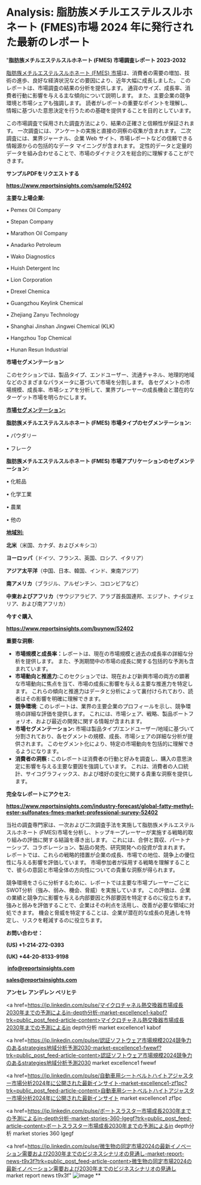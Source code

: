 # Analysis: 脂肪族メチルエステルスルホネート (FMES)市場 2024 年に発行された最新のレポート

"<strong>脂肪族メチルエステルスルホネート (FMES) 市場調査レポート 2023-2032</strong>

<a href=https://www.reportsinsights.com/sample/52402>脂肪族メチルエステルスルホネート (FMES) 市場</a>は、消費者の需要の増加、技術の進歩、良好な経済状況などの要因により、近年大幅に成長しました。 このレポートは、市場調査の結果の分析を提供します。 通貨のサイズ、成長率、消費者行動に影響を与える主な傾向について説明します。 また、主要企業の競争環境と市場シェアも強調します。 読者がレポートの重要なポイントを理解し、情報に基づいた意思決定を行うための基礎を提供することを目的としています。

この市場調査で採用された調査方法により、結果の正確さと信頼性が保証されます。 一次調査には、アンケートの実施と直接の洞察の収集が含まれます。 二次調査には、業界ジャーナル、企業 Web サイト、市場レポートなどの信頼できる情報源からの包括的なデータ マイニングが含まれます。 定性的データと定量的データを組み合わせることで、市場のダイナミクスを総合的に理解することができます。

<strong><b>サンプルPDFをリクエストする</b></strong>

<a href=https://www.reportsinsights.com/sample/52402><strong><u>https://www.reportsinsights.com/sample/52402</u></strong></a>

<strong>主要な上場企業:</strong>

• Pemex Oil Company

• Stepan Company

• Marathon Oil Company

• Anadarko Petroleum

• Wako Diagnostics

• Huish Detergent Inc

• Lion Corporation

• Drexel Chemica

• Guangzhou Keylink Chemical

• Zhejiang Zanyu Technology

• Shanghai Jinshan Jingwei Chemical (KLK)

• Hangzhou Top Chemical

• Hunan Resun Industrial

<strong>市場セグメンテーション</strong>

このセクションでは、製品タイプ、エンドユーザー、流通チャネル、地理的地域などのさまざまなパラメータに基づいて市場を分割します。 各セグメントの市場規模、成長率、市場シェアを分析して、業界プレーヤーの成長機会と潜在的なターゲット市場を明らかにします。

<strong><u>市場セグメンテーション</u></strong><strong><u>:</u></strong>

<strong>脂肪族メチルエステルスルホネート (FMES) 市場タイプのセグメンテーション:</strong>

• パウダリー

• フレーク

<strong>脂肪族メチルエステルスルホネート (FMES) 市場アプリケーションのセグメンテーション:</strong>

• 化粧品

• 化学工業

• 農業

• 他の

<strong><u>地域別</u></strong><strong><u>:</u></strong>

<strong>北米</strong>（米国、カナダ、およびメキシコ）

<strong>ヨーロッパ</strong>（ドイツ、フランス、英国、ロシア、イタリア）

<strong>アジア太平洋</strong>（中国、日本、韓国、インド、東南アジア）

<strong>南アメリカ</strong>（ブラジル、アルゼンチン、コロンビアなど）

<strong>中東およびアフリカ</strong>（サウジアラビア、アラブ首長国連邦、エジプト、ナイジェリア、および南アフリカ）

<strong>今すぐ購入</strong>

<a href=https://www.reportsinsights.com/buynow/52402><strong><u>https://www.reportsinsights.com/buynow/52402</u></strong></a>

<strong>重要な洞察:</strong>
<ul>
  <li><strong>市場規模と成長率：</strong>レポートは、現在の市場規模と過去の成長率の詳細な分析を提供します。 また、予測期間中の市場の成長に関する包括的な予測も含まれています。</li>
  <li><strong>市場動向と推進力:</strong>このセクションでは、現在および新興市場の両方の顕著な市場動向に焦点を当て、市場の成長に影響を与える主要な推進力を特定します。 これらの傾向と推進力はデータと分析によって裏付けられており、読者はその影響を明確に理解できます。</li>
  <li><strong>競争環境</strong>: このレポートは、業界の主要企業のプロフィールを示し、競争環境の詳細な評価を提供します。 これには、市場シェア、戦略、製品ポートフォリオ、および最近の開発に関する情報が含まれます。</li>
  <li><strong>市場セグメンテーション: </strong>市場は製品タイプ/エンドユーザー/地域に基づいて分割されており、各セグメントの規模、成長、市場シェアの詳細な分析が提供されます。 このセグメント化により、特定の市場動向を包括的に理解できるようになります。</li>
  <li><strong>消費者の洞察 : </strong>このレポートは消費者の行動と好みを調査し、購入の意思決定に影響を与える主要な要因を強調しています。 これは、消費者の人口統計、サイコグラフィックス、および嗜好の変化に関する貴重な洞察を提供します。</li>
</ul>
<strong>完全なレポートにアクセス:</strong>

<a href=https://www.reportsinsights.com/industry-forecast/global-fatty-methyl-ester-sulfonates-fmes-market-professional-survey-52402><strong><u><b>https://www.reportsinsights.com/industry-forecast/global-fatty-methyl-ester-sulfonates-fmes-market-professional-survey-52402</b></u></strong></a>

当社の調査専門家は、一次および二次調査手法を実施して脂肪族メチルエステルスルホネート (FMES)市場を分析し、トップキープレーヤーが実施する戦略的取り組みの評価に関する結論を導き出します。 これには、合併と買収、パートナーシップ、コラボレーション、製品の発売、研究開発への投資が含まれます。 レポートでは、これらの戦略的措置が企業の成長、市場での地位、競争上の優位性に与える影響を評価しています。 市場参加者が採用する戦略を理解することで、彼らの意図と市場全体の方向性についての貴重な洞察が得られます。

競争環境をさらに分析するために、レポートでは主要な市場プレーヤーごとにSWOT分析（強み、弱み、機会、脅威）を実施しています。 この評価は、企業の業績と競争力に影響を与える内部要因と外部要因を特定するのに役立ちます。 強みと弱みを評価することで、企業はその利点を活用し、改善が必要な領域に対処できます。 機会と脅威を特定することは、企業が潜在的な成長の見通しを特定し、リスクを軽減するのに役立ちます。

<strong>お問い合わせ：</strong>

<strong>(US) +1-214-272-0393</strong>

<strong>(UK) +44-20-8133-9198</strong>

<strong> </strong><a href=info@reportsinsights.com><strong><u>info@reportsinsights.com</u></strong></a>

<a href=sales@reportsinsights.com><strong><u>sales@reportsinsights.com</u></strong></a>

<strong>アンセレ アンデレン ベリヒテ</strong>

<a href=https://jp.linkedin.com/pulse/マイクロチャネル熱交換器市場成長2030年までの予測によるin-depth分析-market-excellence1-kabof?trk=public_post_feed-article-content>マイクロチャネル熱交換器市場成長2030年までの予測によるin depth分析 market excellence1 kabof</a>

<a href=https://jp.linkedin.com/pulse/認証ソフトウェア市場規模2024競争力のあるstrategies地域分析予測2030-market-excellence1-fwewf?trk=public_post_feed-article-content>認証ソフトウェア市場規模2024競争力のあるstrategies地域分析予測2030 market excellence1 fwewf</a>

<a href=https://jp.linkedin.com/pulse/自動車用シートベルトハイトアジャスター市場分析2024年に公開された最新インサイト-market-excellence1-zf1pc?trk=public_post_feed-article-content>自動車用シートベルトハイトアジャスター市場分析2024年に公開された最新インサイト market excellence1 zf1pc</a>

<a href=https://jp.linkedin.com/pulse/ボートスラスター市場成長2030年までの予測によるin-depth分析-market-stories-360-lgegf?trk=public_post_feed-article-content>ボートスラスター市場成長2030年までの予測によるin depth分析 market stories 360 lgegf</a>

<a href=https://jp.linkedin.com/pulse/微生物の同定市場2024の最新イノベーション需要および2030年までのビジネスシナリオの見通し-market-report-news-t9x3f?trk=public_post_feed-article-content>微生物の同定市場2024の最新イノベーション需要および2030年までのビジネスシナリオの見通し market report news t9x3f</a>"
![image](https://github.com/gayatrid12/RIReport/assets/158473851/99717c62-1016-4816-82bf-ddb8da6b7a84)
**
